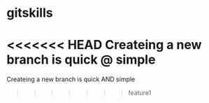 # gitskills

<<<<<<< HEAD
Createing a new branch is quick @ simple
=======
Createing a new branch is quick AND simple
>>>>>>> feature1
